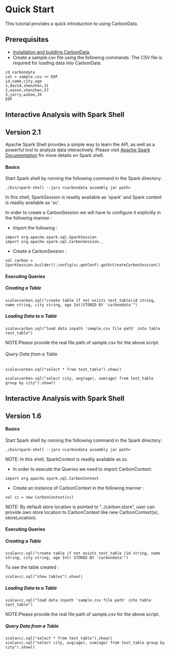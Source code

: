 <!--
    Licensed to the Apache Software Foundation (ASF) under one
    or more contributor license agreements.  See the NOTICE file
    distributed with this work for additional information
    regarding copyright ownership.  The ASF licenses this file
    to you under the Apache License, Version 2.0 (the
    "License"); you may not use this file except in compliance
    with the License.  You may obtain a copy of the License at

      http://www.apache.org/licenses/LICENSE-2.0

    Unless required by applicable law or agreed to in writing,
    software distributed under the License is distributed on an
    "AS IS" BASIS, WITHOUT WARRANTIES OR CONDITIONS OF ANY
    KIND, either express or implied.  See the License for the
    specific language governing permissions and limitations
    under the License.
-->

# Quick Start
This tutorial provides a quick introduction to using CarbonData.

##  Prerequisites
* [Installation and building CarbonData](https://github.com/apache/incubator-carbondata/blob/master/build).
* Create a sample.csv file using the following commands. The CSV file is required for loading data into CarbonData.

```
cd carbondata
cat > sample.csv << EOF
id,name,city,age
1,david,shenzhen,31
2,eason,shenzhen,27
3,jarry,wuhan,35
EOF
```

## Interactive Analysis with Spark Shell

## Version 2.1

Apache Spark Shell provides a simple way to learn the API, as well as a powerful tool to analyze data interactively. Please visit [Apache Spark Documentation](http://spark.apache.org/docs/latest/) for more details on Spark shell.

#### Basics

Start Spark shell by running the following command in the Spark directory:

```
./bin/spark-shell --jars <carbondata assembly jar path>
```

In this shell, SparkSession is readily available as 'spark' and Spark context is readily available as 'sc'.

In order to create a CarbonSession we will have to configure it explicitly in the following manner :

* Import the following :

```
import org.apache.spark.sql.SparkSession
import org.apache.spark.sql.CarbonSession._
```

* Create a CarbonSession :

```
val carbon = SparkSession.builder().config(sc.getConf).getOrCreateCarbonSession()
```

#### Executing Queries

##### Creating a Table

```
scala>carbon.sql("create table if not exists test_table(id string, name string, city string, age Int)STORED BY 'carbondata'")
```

##### Loading Data to a Table

```
scala>carbon.sql("load data inpath 'sample.csv file path' into table test_table")
```
NOTE:Please provide the real file path of sample.csv for the above script.

###### Query Data from a Table

```
scala>carbon.sql("select * from test_table").show()

scala>carbon.sql("select city, avg(age), sum(age) from test_table group by city").show()
```

## Interactive Analysis with Spark Shell
## Version 1.6

#### Basics

Start Spark shell by running the following command in the Spark directory:

```
./bin/spark-shell --jars <carbondata assembly jar path>
```

NOTE: In this shell, SparkContext is readily available as sc.

* In order to execute the Queries we need to import CarbonContext:

```
import org.apache.spark.sql.CarbonContext
```

* Create an instance of CarbonContext in the following manner :

```
val cc = new CarbonContext(sc)
```

NOTE: By default store location is pointed to "../carbon.store", user can provide own store location to CarbonContext like new CarbonContext(sc, storeLocation).

#### Executing Queries

##### Creating a Table

```
scala>cc.sql("create table if not exists test_table (id string, name string, city string, age Int) STORED BY 'carbondata'")
```
To see the table created :

```
scala>cc.sql("show tables").show()
```

##### Loading Data to a Table

```
scala>cc.sql("load data inpath 'sample.csv file path' into table test_table")
```
NOTE:Please provide the real file path of sample.csv for the above script.

##### Query Data from a Table

```
scala>cc.sql("select * from test_table").show()
scala>cc.sql("select city, avg(age), sum(age) from test_table group by city").show()
```
